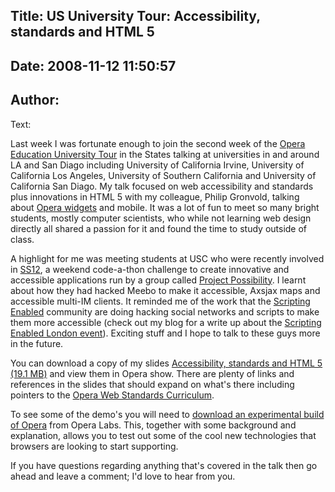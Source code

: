Title: US University Tour: Accessibility, standards and HTML 5
----
Date: 2008-11-12 11:50:57
----
Author: 
----
Text:

<p>Last week I was fortunate enough to join the second week of the <a href="http://www.opera.com/education/tours/">Opera Education University Tour</a> in the States talking at universities in and around LA and San Diago including University of California Irvine, University of California Los Angeles, University of Southern California and University of California San Diago. My talk focused on web accessibility and standards plus innovations in HTML 5 with my colleague, Philip Gronvold, talking about <a href="http://widgets.opera.com/">Opera widgets</a> and mobile. It was a lot of fun to meet so many bright students, mostly computer scientists, who while not learning web design directly all shared a passion for it and found the time to study outside of class.</p>

<p>A highlight for me was meeting students at USC who were recently involved in <a href="http://www.ss12.info">SS12</a>, a weekend code-a-thon challenge to create innovative and accessible applications run by a group called <a href="http://www.projectpossibility.org/">Project Possibility</a>. I learnt about how they had hacked Meebo to make it accessible, Axsjax maps and accessible multi-IM clients. It reminded me of the work that the <a href="http://scriptingenabled.org/">Scripting Enabled</a> community are doing hacking social networks and scripts to make them more accessible (check out my blog for a write up about the <a href="http://www.iheni.com/scripting-enabled-accessibility-gets-a-swift-kick-up-the-backside/">Scripting Enabled London event</a>). Exciting stuff and I hope to talk to these guys more in the future.</p>

<p>You can download a copy of my slides <a href="http://files.myopera.com/iheni/blog/opera-us-tour-Henny.zip">Accessibility, standards and HTML 5 (19.1 MB)</a> and view them in Opera show. There are plenty of links and references in the slides that should expand on what&#39;s there including pointers to the <a href="http://www.opera.com/wsc">Opera Web Standards Curriculum</a>.</p>

To see some of the demo&#39;s you will need to <a href="http://labs.opera.com/news/2008/07/18/">download an experimental build of Opera</a> from Opera Labs. This, together with some background and explanation, allows you to test out some of the cool new technologies that browsers are looking to start supporting. 

<p>If you have questions regarding anything that&#39;s covered in the talk then go ahead and leave a comment; I&#39;d love to hear from you.</p>
